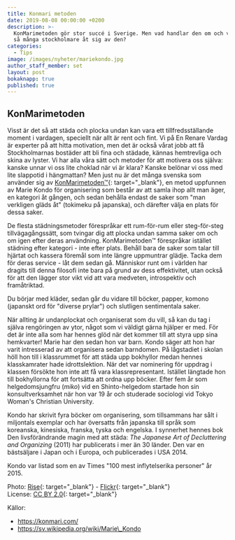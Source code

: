 ```yaml
---
title: Konmari metoden
date: 2019-08-08 00:00:00 +0200
description: >-
  KonMarimetoden gör stor succé i Sverige. Men vad handlar den om och varför tar
  så många stockholmare åt sig av den?
categories:
  - Tips
image: /images/nyheter/mariekondo.jpg
author_staff_member: set
layout: post
bokaknapp: true
published: true
---
```


## KonMarimetoden

Visst &auml;r det s&aring; att st&auml;da och plocka undan kan vara ett tillfredsst&auml;llande moment i vardagen, speciellt n&auml;r allt &auml;r rent och fint. Vi p&aring; En Renare Vardag &auml;r experter p&aring; att hitta motivation, men det &auml;r ocks&aring; v&aring;rat jobb att f&aring; Stockholmarnas bost&auml;der att bli fina och st&auml;dade, k&auml;nnas hemtrevliga och skina av lyster. Vi har alla v&aring;ra s&auml;tt och metoder för att motivera oss sj&auml;lva: kanske unnar vi oss lite choklad n&auml;r vi &auml;r klara? Kanske belönar vi oss med lite slappotid i h&auml;ngmattan? Men just nu &auml;r det m&aring;nga svenska som anv&auml;nder sig av [KonMarimetoden™](https://www.elle.se/sa-skapar-du-ordning-och-reda-i-garderoben-med-konmari-metoden/){: target="_blank"}, en metod uppfunnen av Marie Kondo för organisering som best&aring;r av att samla ihop allt man &auml;ger, en kategori &aring;t g&aring;ngen, och sedan beh&aring;lla endast de saker som "man verkligen gl&auml;ds &aring;t" (tokimeku p&aring; japanska), och d&auml;refter v&auml;lja en plats för dessa saker.

De flesta st&auml;dningsmetoder förespr&aring;kar ett rum-för-rum eller steg-för-steg tillv&auml;gag&aring;ngss&auml;tt, som tvingar dig att plocka undan samma saker om och om igen efter deras anv&auml;ndning. KonMarimetoden™ förespr&aring;kar ist&auml;llet st&auml;dning efter kategori - inte efter plats. Beh&aring;ll bara de saker som talar till hj&auml;rtat och kassera förem&aring;l som inte l&auml;ngre uppmuntrar gl&auml;dje. Tacka dem för deras service - l&aring;t dem sedan g&aring;. M&auml;nniskor runt om i v&auml;rlden har dragits till denna filosofi inte bara p&aring; grund av dess effektivitet, utan ocks&aring; för att den l&auml;gger stor vikt vid att vara medveten, introspektiv och fram&aring;triktad.

Du börjar med kl&auml;der, sedan g&aring;r du vidare till böcker, papper, komono (japanskt ord för "diverse prylar") och slutligen sentimentala saker.

N&auml;r allting &auml;r undanplockat och organiserat som du vill, s&aring; kan du tag i sj&auml;lva rengöringen av ytor, n&aring;got som vi v&auml;ldigt g&auml;rna hj&auml;lper er med. För det &auml;r inte alla som har hennes glöd n&auml;r det kommer till att styra upp sina hemkvarter\! Marie har den sedan hon var barn. Kondo s&auml;ger att hon har varit intresserad av att organisera sedan barndomen. P&aring; l&aring;gstadiet i skolan höll hon till i klassrummet för att st&auml;da upp bokhyllor medan hennes klasskamrater hade idrottslektion. N&auml;r det var nominering för uppdrag i klassen försökte hon inte att f&aring; vara klassrepresentant. Ist&auml;llet l&auml;ngtade hon till bokhyllorna för att forts&auml;tta att ordna upp böcker. Efter fem &aring;r som helgedomsjungfru (*miko*) vid en Shinto-helgedom startade hon sin konsultverksamhet n&auml;r hon var 19 &aring;r och studerade sociologi vid Tokyo Woman's Christian University.

Kondo har skrivit fyra böcker om organisering, som tillsammans har s&aring;lt i miljontals exemplar och har översatts fr&aring;n japanska till spr&aring;k som koreanska, kinesiska, franska, tyska och engelska. I synnerhet hennes bok Den livsför&auml;ndrande magin med att st&auml;da: *The Japanese Art of Decluttering and Organizing* (2011) har publicerats i mer &auml;n 30 l&auml;nder. Den var en b&auml;sts&auml;ljare i Japan och i Europa, och publicerades i USA 2014.

Kondo var listad som en av Times "100 mest inflytelserika personer" &aring;r 2015.

Photo: [Rise](https://riseconf.com/){: target="_blank"} - [Flickr](https://www.flickr.com/photos/riseconf/27355402306){: target="_blank"}<br>License: [CC BY 2.0](https://creativecommons.org/licenses/by/2.0/){: target="_blank"}

K&auml;llor:

* https://konmari.com/
* https://sv.wikipedia.org/wiki/Marie\_Kondo